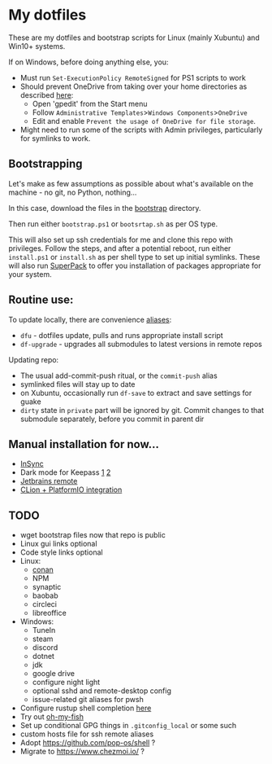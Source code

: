 # My dotfiles

These are my dotfiles and bootstrap scripts for Linux (mainly Xubuntu) and Win10+ systems.

If on Windows, before doing anything else, you:
* Must run `Set-ExecutionPolicy RemoteSigned` for PS1 scripts to work
* Should prevent OneDrive from taking over your home directories as described [here](https://answers.microsoft.com/en-us/windows/forum/all/taking-back-control-of-your-folders-from-onedrive/7b7ad05e-8b05-4bcd-9772-9e4eee880346):
  * Open 'gpedit' from the Start menu
  * Follow `Administrative Templates`>`Windows Components`>`OneDrive`
  * Edit and enable `Prevent the usage of OneDrive for file storage`.
* Might need to run some of the scripts with Admin privileges, particularly for symlinks to work.

## Bootstrapping

Let's make as few assumptions as possible about what's available on the machine - no git, no Python, nothing...

In this case, download the files in the [bootstrap](bootstrap) directory.

Then run either `bootstrap.ps1` or `bootsrtap.sh` as per OS type.

This will also set up ssh credentials for me and clone this repo with privileges. Follow the steps, and after a potential reboot, run either `install.ps1` or `install.sh` as per shell type to set up initial symlinks. These will also run [SuperPack](https://github.com/martukas/superpack) to offer you installation of packages appropriate for your system.

## Routine use:

To update locally, there are convenience [aliases](common/shell/aliases.sh):
* `dfu` - dotfiles update, pulls and runs appropriate install script
* `df-upgrade` - upgrades all submodules to latest versions in remote repos

Updating repo:
* The usual add-commit-push ritual, or the `commit-push` alias
* symlinked files will stay up to date
* on Xubuntu, occasionally run `df-save` to extract and save settings for guake
* `dirty` state in `private` part will be ignored by git. Commit changes to that submodule separately, before you commit in parent dir

## Manual installation for now...

* [InSync](https://www.insynchq.com/downloads/linux)
* Dark mode for Keepass [1](https://github.com/xatupal/KeeTheme) [2](https://github.com/BradyThe/DarkenKP)
* [Jetbrains remote](https://www.jetbrains.com/help/idea/remote-development-overview.html)
* [CLion + PlatformIO integration](https://docs.platformio.org/en/latest/integration/ide/clion.html)

## TODO

* wget bootstrap files now that repo is public
* Linux gui links optional
* Code style links optional
* Linux:
  * [conan](https://docs.conan.io/2/installation.html)
  * NPM
  * synaptic
  * baobab
  * circleci
  * libreoffice
* Windows:
  * TuneIn
  * steam
  * discord
  * dotnet
  * jdk
  * google drive
  * configure night light
  * optional sshd and remote-desktop config
  * issue-related git aliases for pwsh
* Configure rustup shell completion [here](https://rust-lang.github.io/rustup/installation/index.html)
* Try out [oh-my-fish](https://github.com/oh-my-fish/oh-my-fish)
* Set up conditional GPG things in `.gitconfig_local` or some such
* custom hosts file for ssh remote aliases
* Adopt https://github.com/pop-os/shell ?
* Migrate to https://www.chezmoi.io/ ?
